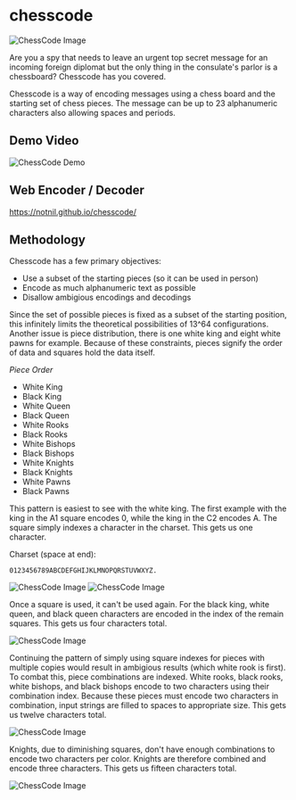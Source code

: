 # chesscode

![ChessCode Image](docs/img/ChessCode.png)

Are you a spy that needs to leave an urgent top secret message for an incoming foreign diplomat but the only thing in the consulate's parlor is a chessboard?  Chesscode has you covered. 

Chesscode is a way of encoding messages using a chess board and the starting set of chess pieces.  The message can be up to 23 alphanumeric characters also allowing spaces and periods.

## Demo Video

![ChessCode Demo](docs/vid/demo.gif)

## Web Encoder / Decoder

https://notnil.github.io/chesscode/

## Methodology

Chesscode has a few primary objectives:
- Use a subset of the starting pieces (so it can be used in person)
- Encode as much alphanumeric text as possible
- Disallow ambigious encodings and decodings

Since the set of possible pieces is fixed as a subset of the starting position, this infinitely limits the theoretical possibilities of 13^64 configurations.  Another issue is piece distribution, there is one white king and eight white pawns for example.  Because of these constraints, pieces signify the order of data and squares hold the data itself.

*Piece Order*
- White King
- Black King
- White Queen
- Black Queen
- White Rooks
- Black Rooks
- White Bishops
- Black Bishops
- White Knights
- Black Knights
- White Pawns
- Black Pawns

This pattern is easiest to see with the white king.  The first example with the king in the A1 square encodes 0, while the king in the C2 encodes A.  The square simply indexes a character in the charset.  This gets us one character.     

Charset (space at end):
```
0123456789ABCDEFGHIJKLMNOPQRSTUVWXYZ. 
```

![ChessCode Image](docs/img/ex_1.png)
![ChessCode Image](docs/img/ex_2.png)

Once a square is used, it can't be used again.  For the black king, white queen, and black queen characters are encoded in the index of the remain squares. This gets us four characters total.     

![ChessCode Image](docs/img/ex_3.png)

Continuing the pattern of simply using square indexes for pieces with multiple copies would result in ambigious results (which white rook is first).  To combat this, piece combinations are indexed.  White rooks, black rooks, white bishops, and black bishops encode to two characters using their combination index.  Because these pieces must encode two characters in combination, input strings are filled to spaces to appropriate size. This gets us twelve characters total.

![ChessCode Image](docs/img/ex_4.png)

Knights, due to diminishing squares, don't have enough combinations to encode two characters per color.  Knights are therefore combined and encode three characters. This gets us fifteen characters total.

![ChessCode Image](docs/img/ex_5.png)